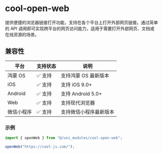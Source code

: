 # cool-open-web

提供便捷的浏览器链接打开功能，支持在各个平台上打开外部网页链接。通过简单的 API 调用即可实现跨平台的网页访问能力，适用于需要打开外部网页、文档或在线资源的场景。

## 兼容性

| 平台       | 支持状态 | 说明                   |
| ---------- | -------- | ---------------------- |
| 鸿蒙 OS    | ✅ 支持  | 支持鸿蒙 OS 最新版本   |
| iOS        | ✅ 支持  | 支持 iOS 9.0+          |
| Android    | ✅ 支持  | 支持 Android 5.0+      |
| Web        | ✅ 支持  | 支持现代浏览器         |
| 微信小程序 | ✅ 支持  | 支持微信小程序最新版本 |

### 示例

```ts
import { openWeb } from "@/uni_modules/cool-open-web";

openWeb("https://cool-js.com/");
```
